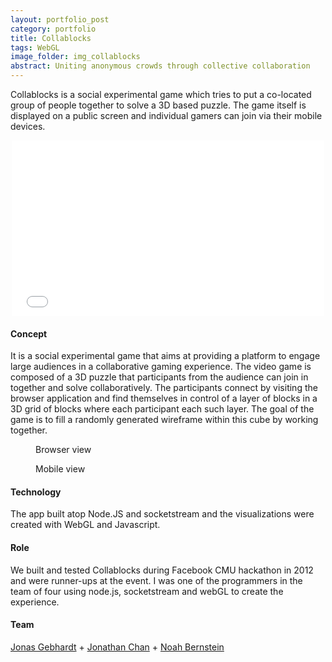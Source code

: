 ```yaml
---
layout: portfolio_post
category: portfolio
title: Collablocks
tags: WebGL
image_folder: img_collablocks
abstract: Uniting anonymous crowds through collective collaboration
---
```


Collablocks is a social experimental game which tries to put a co-located group of people together to solve a 3D based puzzle. The game itself is displayed on a public screen and individual gamers can join via their mobile devices.

<p style="text-align: center">
	<iframe src="//player.vimeo.com/video/61863214?byline=0&amp;portrait=0" width="500" height="281" frameborder="0">
	</iframe>
</p>

<h4>Concept</h4>

It is a social experimental game that aims at providing a platform to engage large audiences in a collaborative gaming experience. The video game is composed of a 3D puzzle that participants from the audience can join in together and solve collaboratively. The participants connect by visiting the browser application and find themselves in control of a layer of blocks in a 3D grid of blocks where each participant each such layer. The goal of the game is to fill a randomly generated wireframe within this cube by working together.

<figure class="post-image">
	<img lazysrc="/img/img_collablocks/one.png">
	<figcaption>Browser view</figcaption>
</figure>

<figure class="post-image">
	<img lazysrc="/img/img_collablocks/four.png">
	<figcaption>Mobile view</figcaption>
</figure>

<h4>Technology</h4>

The app built atop Node.JS and socketstream and the visualizations were created with WebGL and Javascript.

<h4>Role</h4>

We built and tested Collablocks during Facebook CMU hackathon in 2012 and were runner-ups at the event. I was one of the programmers in the team of four using node.js, socketstream and webGL to create the experience.

<h4>Team</h4>

[Jonas Gebhardt](http://jonasgebhardt.net) + [Jonathan Chan](http://www.jon-chan.com/work) + [Noah Bernstein](http://noahbornstein.com/)